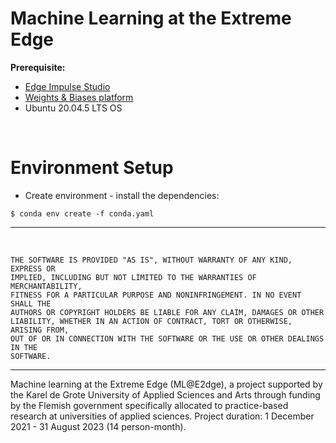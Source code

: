 # Machine Learning at the Extreme Edge

**Prerequisite:** 
- [Edge Impulse Studio](https://edgeimpulse.com/)
- [Weights & Biases platform](https://wandb.ai/)
- Ubuntu 20.04.5 LTS OS

<br>

# Environment Setup

- Create environment - install the dependencies: 

```
$ conda env create -f conda.yaml
```

---
<br>

```
THE SOFTWARE IS PROVIDED "AS IS", WITHOUT WARRANTY OF ANY KIND, EXPRESS OR
IMPLIED, INCLUDING BUT NOT LIMITED TO THE WARRANTIES OF MERCHANTABILITY,
FITNESS FOR A PARTICULAR PURPOSE AND NONINFRINGEMENT. IN NO EVENT SHALL THE
AUTHORS OR COPYRIGHT HOLDERS BE LIABLE FOR ANY CLAIM, DAMAGES OR OTHER
LIABILITY, WHETHER IN AN ACTION OF CONTRACT, TORT OR OTHERWISE, ARISING FROM,
OUT OF OR IN CONNECTION WITH THE SOFTWARE OR THE USE OR OTHER DEALINGS IN THE
SOFTWARE.
```

---
Machine learning at the Extreme Edge (ML@E2dge), a project supported by the Karel de Grote University of Applied Sciences and Arts through funding by the Flemish government specifically allocated to practice-based research at universities of applied sciences. Project duration: 1 December 2021 - 31 August 2023 (14 person-month).